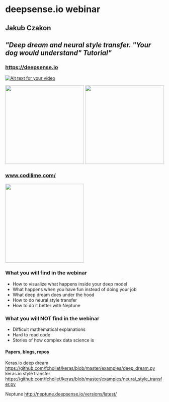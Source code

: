 # deepsense.io webinar 

## Jakub Czakon
## *"Deep dream and neural style transfer. "Your dog would understand" Tutorial"*

### https://deepsense.io 

[![Alt text for your video](http://img.youtube.com/vi/T-D1KVIuvjA/0.jpg)](http://genekogan.com/images/style-transfer/picasso-periods.mp4)


<img src="http://genekogan.com/images/style-transfer/picasso-periods.mp4" width="250"> 

<img src="https://deepsense.io/wp-content/uploads/2016/11/ds.io-logo-big.png" width="250"> 

### www.codilime.com/
<img src="https://www.codilime.com/wp-content/uploads/2016/03/codilime-color-logo-white-background-300-jpg.jpg" width="250">

### What you will find in the webinar

- How to visualize what happens inside your deep model
- What happens when you have fun instead of doing your job
- What deep dream does under the hood
- How to do neural style transfer
- How to do it better with Neptune

### What you will NOT find in the webinar

- Difficult mathematical explanations
- Hard to read code 
- Stories of how complex data science is


#### Papers, blogs, repos

Keras.io deep dream https://github.com/fchollet/keras/blob/master/examples/deep_dream.py
keras.io style transfer https://github.com/fchollet/keras/blob/master/examples/neural_style_transfer.py

Neptune http://neptune.deepsense.io/versions/latest/




